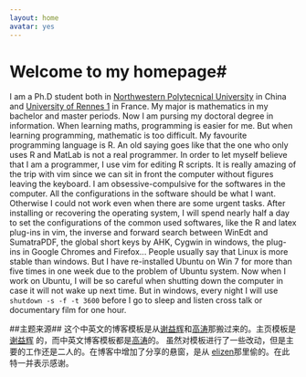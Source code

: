 ```yaml
---
layout: home
avatar: yes
---
```


# Welcome to my homepage#

I am a Ph.D student both in [Northwestern Polytecnical University](http://en.nwpu.edu.cn/) in China and [University of
Rennes 1](https://www.univ-rennes1.fr/) in France. My major is
mathematics in my bachelor and master periods. Now I am pursing my doctoral degree in information. When learning maths, 
programming is easier for me. But when learning programming, mathematic is too difficult. My favourite programming language is
R. An old saying goes like that the one who only uses R and MatLab is not a real programmer. In order to let myself 
believe that I am a programmer, I use vim for editing R scripts. It is really amazing of the trip with vim since we can sit in
front the computer without figures leaving the keyboard. I am obsessive-compulsive for the softwares in the computer. All the  configurations in the software should be what I want. Otherwise I could not work even when there are some urgent tasks. After 
installing or recovering the operating system, I will spend nearly half a day to set the configurations of the common used 
softwares, like the R and latex plug-ins in vim, the inverse and forward search between WinEdt and SumatraPDF, the 
global short keys by AHK, Cygwin in windows, the plug-ins in Google Chromes and Firefox... People usually say that Linux is more
stable than windows. But I have re-installed Ubuntu on Win 7 for  more than five times in one week due to the problem of Ubuntu 
system. Now when I work on Ubuntu, I will be so careful when shutting down the computer in case it will not wake up next time. 
But in windows, every night I will use `shutdown -s -f -t 3600` before I go to sleep and listen  cross talk or documentary film
for one hour.

##主题来源##
这个中英文的博客模板是从[谢益辉](http://yihui.name/
)和[高涛](http://joegaotao.github.io/)那搬过来的。主页模板是[谢益辉](http://yihui.name/)
的，而中英文博客模板都是[高涛](http://joegaotao.github.io/)的。
虽然对模板进行了一些改动，但是主要的工作还是二人的。在博客中增加了分享的悬窗，是从
[elizen](http://code.elizen.me/)那里偷的。在此特一并表示感谢。




